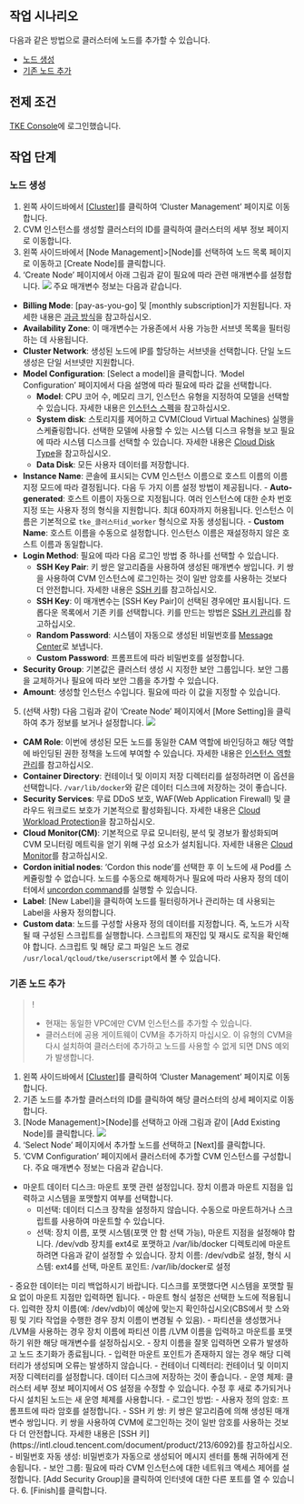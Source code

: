 ## 작업 시나리오

다음과 같은 방법으로 클러스터에 노드를 추가할 수 있습니다.
- [노드 생성](#createNode)
- [기존 노드 추가](#addExistingNode)

## 전제 조건

[TKE Console](https://console.cloud.tencent.com/tke2)에 로그인했습니다.

## 작업 단계

[](id:createNode)
### 노드 생성

1. 왼쪽 사이드바에서 [[Cluster](https://console.cloud.tencent.com/tke2/cluster)]를 클릭하여 ‘Cluster Management’ 페이지로 이동합니다.
2. CVM 인스턴스를 생성할 클러스터의 ID를 클릭하여 클러스터의 세부 정보 페이지로 이동합니다.
3. 왼쪽 사이드바에서 [Node Management]>[Node]를 선택하여 노드 목록 페이지로 이동하고 [Create Node]를 클릭합니다.
4. ‘Create Node’ 페이지에서 아래 그림과 같이 필요에 따라 관련 매개변수를 설정합니다.
![](https://main.qcloudimg.com/raw/952eb1e912940ebc080949f0a1dae13e.png)
주요 매개변수 정보는 다음과 같습니다.
  - **Billing Mode**: [pay-as-you-go] 및 [monthly subscription]가 지원됩니다. 자세한 내용은 [과금 방식](https://intl.cloud.tencent.com/document/product/213/2180)을 참고하십시오.
  - **Availability Zone**: 이 매개변수는 가용존에서 사용 가능한 서브넷 목록을 필터링하는 데 사용됩니다.
  - **Cluster Network**: 생성된 노드에 IP를 할당하는 서브넷을 선택합니다. 단일 노드 생성은 단일 서브넷만 지원합니다.
  - **Model Configuration**: [Select a model]을 클릭합니다. ‘Model Configuration’ 페이지에서 다음 설명에 따라 필요에 따라 값을 선택합니다.
    - **Model**: CPU 코어 수, 메모리 크기, 인스턴스 유형을 지정하여 모델을 선택할 수 있습니다. 자세한 내용은 [인스턴스 스펙](https://intl.cloud.tencent.com/document/product/213/11518)을 참고하십시오.
    - **System disk**: 스토리지를 제어하고 CVM(Cloud Virtual Machines) 실행을 스케쥴링합니다. 선택한 모델에 사용할 수 있는 시스템 디스크 유형을 보고 필요에 따라 시스템 디스크를 선택할 수 있습니다. 자세한 내용은 [Cloud Disk Type](https://intl.cloud.tencent.com/document/product/362/31636)을 참고하십시오.
    - **Data Disk**: 모든 사용자 데이터를 저장합니다.
  - **Instance Name**: 콘솔에 표시되는 CVM 인스턴스 이름으로 호스트 이름의 이름 지정 모드에 따라 결정됩니다. 다음 두 가지 이름 설정 방법이 제공됩니다.
        - **Auto-generated**: 호스트 이름이 자동으로 지정됩니다. 여러 인스턴스에 대한 순차 번호 지정 또는 사용자 정의 형식을 지원합니다. 최대 60자까지 허용됩니다. 인스턴스 이름은 기본적으로 `tke_클러스터id_worker` 형식으로 자동 생성됩니다.
        - **Custom Name**: 호스트 이름을 수동으로 설정합니다. 인스턴스 이름은 재설정하지 않은 호스트 이름과 동일합니다.
 - **Login Method**: 필요에 따라 다음 로그인 방법 중 하나를 선택할 수 있습니다.
    -  **SSH Key Pair**: 키 쌍은 알고리즘을 사용하여 생성된 매개변수 쌍입니다. 키 쌍을 사용하여 CVM 인스턴스에 로그인하는 것이 일반 암호를 사용하는 것보다 더 안전합니다. 자세한 내용은 [SSH 키](https://intl.cloud.tencent.com/document/product/213/6092)를 참고하십시오.
      - **SSH Key**: 이 매개변수는 [SSH Key Pair]이 선택된 경우에만 표시됩니다. 드롭다운 목록에서 기존 키를 선택합니다. 키를 만드는 방법은 [SSH 키 관리](https://intl.cloud.tencent.com/document/product/213/16691)를 참고하십시오.
    - **Random Password**: 시스템이 자동으로 생성된 비밀번호를 [Message Center](https://console.cloud.tencent.com/message)로 보냅니다. 
    - **Custom Password**: 프롬프트에 따라 비밀번호를 설정합니다.
 - **Security Group**: 기본값은 클러스터 생성 시 지정한 보안 그룹입니다. 보안 그룹을 교체하거나 필요에 따라 보안 그룹을 추가할 수 있습니다.
 - **Amount**: 생성할 인스턴스 수입니다. 필요에 따라 이 값을 지정할 수 있습니다.
5. (선택 사항) 다음 그림과 같이 ‘Create Node’ 페이지에서 [More Setting]을 클릭하여 추가 정보를 보거나 설정합니다.
![](https://main.qcloudimg.com/raw/54bbd92b00eea36efaf6de36c850b7eb.png)
  - **CAM Role**: 이번에 생성된 모든 노드를 동일한 CAM 역할에 바인딩하고 해당 역할에 바인딩된 권한 정책을 노드에 부여할 수 있습니다. 자세한 내용은 [인스턴스 역할 관리](https://intl.cloud.tencent.com/document/product/213/38290)를 참고하십시오.
  - **Container Directory**: 컨테이너 및 이미지 저장 디렉터리를 설정하려면 이 옵션을 선택합니다. `/var/lib/docker`와 같은 데이터 디스크에 저장하는 것이 좋습니다.
  - **Security Services**: 무료 DDoS 보호, WAF(Web Application Firewall) 및 클라우드 워크로드 보호가 기본적으로 활성화됩니다. 자세한 내용은 [Cloud Workload Protection](https://intl.cloud.tencent.com/product/cwp)을 참고하십시오.
  - **Cloud Monitor(CM)**: 기본적으로 무료 모니터링, 분석 및 경보가 활성화되며 CVM 모니터링 메트릭을 얻기 위해 구성 요소가 설치됩니다. 자세한 내용은 [Cloud Monitor](https://intl.cloud.tencent.com/product/cm)를 참고하십시오.
  - **Cordon initial nodes**: ‘Cordon this node’를 선택한 후 이 노드에 새 Pod를 스케쥴링할 수 없습니다. 노드를 수동으로 해제하거나 필요에 따라 사용자 정의 데이터에서 [uncordon command](https://intl.cloud.tencent.com/document/product/457/30654)를 실행할 수 있습니다.
  - **Label**: [New Label]을 클릭하여 노드를 필터링하거나 관리하는 데 사용되는 Label을 사용자 정의합니다.
  - **Custom data**: 노드를 구성할 사용자 정의 데이터를 지정합니다. 즉, 노드가 시작될 때 구성된 스크립트를 실행합니다. 스크립트의 재진입 및 재시도 로직을 확인해야 합니다. 스크립트 및 해당 로그 파일은 노드 경로 `/usr/local/qcloud/tke/userscript`에서 볼 수 있습니다.

[](id:addExistingNode)
### 기존 노드 추가

>!
>- 현재는 동일한 VPC에만 CVM 인스턴스를 추가할 수 있습니다.
>- 클러스터에 공용 게이트웨이 CVM을 추가하지 마십시오. 이 유형의 CVM을 다시 설치하여 클러스터에 추가하고 노드를 사용할 수 없게 되면 DNS 예외가 발생합니다.

1. 왼쪽 사이드바에서 [[Cluster](https://console.cloud.tencent.com/tke2/cluster)]를 클릭하여 ‘Cluster Management’ 페이지로 이동합니다.
2. 기존 노드를 추가할 클러스터의 ID를 클릭하여 해당 클러스터의 상세 페이지로 이동합니다.
3. [Node Management]>[Node]를 선택하고 아래 그림과 같이 [Add Existing Node]를 클릭합니다.
![](https://main.qcloudimg.com/raw/7407fd0e78baa86ae7ea089f108c54c9.png)
4. ‘Select Node’ 페이지에서 추가할 노드를 선택하고 [Next]를 클릭합니다.
5. ‘CVM Configuration’ 페이지에서 클러스터에 추가할 CVM 인스턴스를 구성합니다.
주요 매개변수 정보는 다음과 같습니다.
 - 마운트 데이터 디스크: 마운트 포맷 관련 설정입니다. 장치 이름과 마운트 지점을 입력하고 시스템을 포맷할지 여부를 선택합니다.
    - 미선택: 데이터 디스크 장착을 설정하지 않습니다. 수동으로 마운트하거나 스크립트를 사용하여 마운트할 수 있습니다.
    - 선택: 장치 이름, 포맷 시스템(포맷 안 함 선택 가능), 마운트 지점을 설정해야 합니다.
     /dev/vdb 장치를 ext4로 포맷하고 /var/lib/docker 디렉토리에 마운트하려면 다음과 같이 설정할 수 있습니다.
     장치 이름: /dev/vdb로 설정, 형식 시스템: ext4를 선택, 마운트 포인트: /var/lib/docker로 설정
<dx-alert infotype="notice" title="">
- 중요한 데이터는 미리 백업하시기 바랍니다. 디스크를 포맷했다면 시스템을 포맷할 필요 없이 마운트 지점만 입력하면 됩니다.
- 마운트 형식 설정은 선택한 노드에 적용됩니다. 입력한 장치 이름(예: /dev/vdb)이 예상에 맞는지 확인하십시오(CBS에서 핫 스와핑 및 기타 작업을 수행한 경우 장치 이름이 변경될 수 있음).
- 파티션을 생성했거나 /LVM을 사용하는 경우 장치 이름에 파티션 이름 /LVM 이름을 입력하고 마운트를 포맷하기 위한 해당 매개변수를 설정하십시오.
- 장치 이름을 잘못 입력하면 오류가 발생하고 노드 초기화가 종료됩니다.
- 입력한 마운트 포인트가 존재하지 않는 경우 해당 디렉터리가 생성되며 오류는 발생하지 않습니다.
</dx-alert>
 - 컨테이너 디렉터리: 컨테이너 및 이미지 저장 디렉터리를 설정합니다. 데이터 디스크에 저장하는 것이 좋습니다.
 - 운영 체제: 클러스터 세부 정보 페이지에서 OS 설정을 수정할 수 있습니다. 수정 후 새로 추가되거나 다시 설치된 노드는 새 운영 체제를 사용합니다.
 - 로그인 방법:
     - 사용자 정의 암호: 프롬프트에 따라 암호를 설정합니다.
    - SSH 키 쌍: 키 쌍은 알고리즘에 의해 생성된 매개변수 쌍입니다. 키 쌍을 사용하여 CVM에 로그인하는 것이 일반 암호를 사용하는 것보다 더 안전합니다. 자세한 내용은 [SSH 키](https://intl.cloud.tencent.com/document/product/213/6092)를 참고하십시오.
    - 비밀번호 자동 생성: 비밀번호가 자동으로 생성되어 메시지 센터를 통해 귀하에게 전송됩니다.
 - 보안 그룹: 필요에 따라 CVM 인스턴스에 대한 네트워크 액세스 제어를 설정합니다. [Add Security Group]을 클릭하여 인터넷에 대한 다른 포트를 열 수 있습니다.
6. [Finish]를 클릭합니다.





